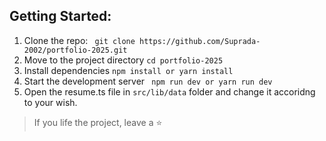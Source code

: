 ## Getting Started:
1. Clone the repo:
``` git clone https://github.com/Suprada-2002/portfolio-2025.git```
2. Move to the project directory
```cd portfolio-2025```
3. Install dependencies
``` npm install or yarn install ```
4. Start the development server
``` npm run dev or yarn run dev```
5. Open the resume.ts file in ```src/lib/data``` folder and change it accoridng to your wish.

> If you life the project, leave a ⭐️

